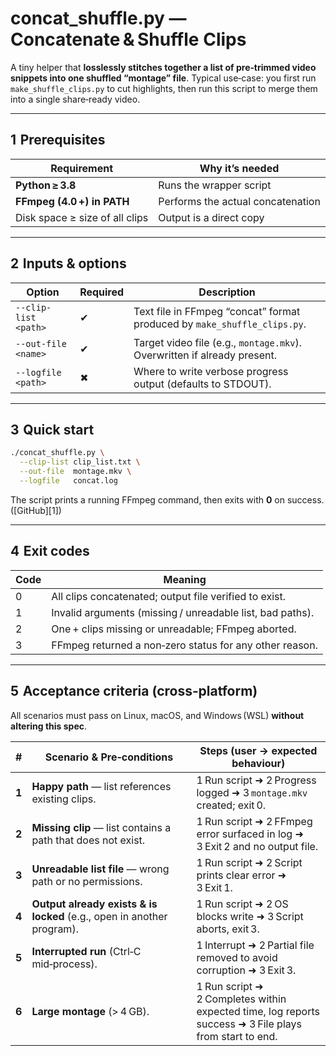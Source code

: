 # concat\_shuffle.py — Concatenate & Shuffle Clips

A tiny helper that **losslessly stitches together a list of pre‑trimmed video snippets into one shuffled “montage” file**.
Typical use‑case: you first run `make_shuffle_clips.py` to cut highlights, then run this script to merge them into a single share‑ready video.

---

## 1  Prerequisites

| Requirement                    | Why it’s needed                   |
| ------------------------------ | --------------------------------- |
| **Python ≥ 3.8**               | Runs the wrapper script           |
| **FFmpeg (4.0 +) in PATH**     | Performs the actual concatenation |
| Disk space ≥ size of all clips | Output is a direct copy           |

---

## 2  Inputs & options

| Option               | Required | Description                                                              |
| -------------------- | -------- | ------------------------------------------------------------------------ |
| `--clip-list <path>` | ✔        | Text file in FFmpeg “concat” format produced by `make_shuffle_clips.py`. |
| `--out-file  <name>` | ✔        | Target video file (e.g., `montage.mkv`). Overwritten if already present. |
| `--logfile   <path>` | ✖        | Where to write verbose progress output (defaults to STDOUT).             |

---

## 3  Quick start

```bash
./concat_shuffle.py \
  --clip-list clip_list.txt \
  --out-file  montage.mkv \
  --logfile   concat.log
```

The script prints a running FFmpeg command, then exits with **0** on success. ([GitHub][1])

---

## 4  Exit codes

| Code | Meaning                                                   |
| ---- | --------------------------------------------------------- |
| 0    | All clips concatenated; output file verified to exist.    |
| 1    | Invalid arguments (missing / unreadable list, bad paths). |
| 2    | One + clips missing or unreadable; FFmpeg aborted.        |
| 3    | FFmpeg returned a non‑zero status for any other reason.   |

---

## 5  Acceptance criteria (cross‑platform)

All scenarios must pass on Linux, macOS, and Windows (WSL) **without altering this spec**.

| #     | Scenario & Pre‑conditions                                              | Steps (user → expected behaviour)                                                                      |
| ----- | ---------------------------------------------------------------------- | ------------------------------------------------------------------------------------------------------ |
| **1** | **Happy path** — list references existing clips.                       | 1 Run script ➜ 2 Progress logged ➜ 3 `montage.mkv` created; exit 0.                                    |
| **2** | **Missing clip** — list contains a path that does not exist.           | 1 Run script ➜ 2 FFmpeg error surfaced in log ➜ 3 Exit 2 and no output file.                           |
| **3** | **Unreadable list file** — wrong path or no permissions.               | 1 Run script ➜ 2 Script prints clear error ➜ 3 Exit 1.                                                 |
| **4** | **Output already exists & is locked** (e.g., open in another program). | 1 Run script ➜ 2 OS blocks write ➜ 3 Script aborts, exit 3.                                            |
| **5** | **Interrupted run** (Ctrl‑C mid‑process).                              | 1 Interrupt ➜ 2 Partial file removed to avoid corruption ➜ 3 Exit 3.                                   |
| **6** | **Large montage** (> 4 GB).                                            | 1 Run script ➜ 2 Completes within expected time, log reports success ➜ 3 File plays from start to end. |
